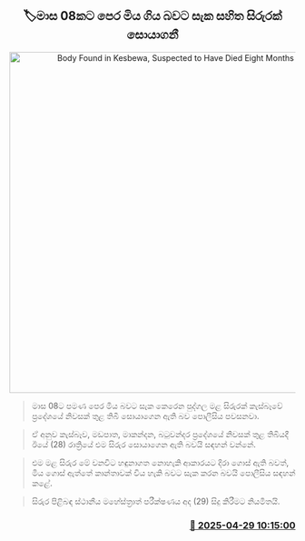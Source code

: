 <p align='center'><b><h2 align='center' title='Body Found in Kesbewa, Suspected to Have Died Eight Months Ago'>🏷මාස 08කට පෙර මිය ගිය බවට සැක සහිත සිරුරක් සොයාගනී</h2></b></p>
<p align='center'><img src='https://helakuru.sgp1.cdn.digitaloceanspaces.com/esana/images/lib/death[1].jpg' width='600' alt='Body Found in Kesbewa, Suspected to Have Died Eight Months Ago'></p>

> මාස 08ට පමණ පෙර මිය බවට සැක කෙරෙන පුද්ගල මළ සිරුරක් කැස්බෑවේ ප්‍රදේශයේ නිවසක් තුළ තිබී සොයාගෙන ඇති බව ‍පොලීසිය පවසනවා.

> ඒ අනුව කැස්බෑව, මඩපාත, මාකන්දන, බටුවන්දර ප්‍රදේශයේ නිවසක් තුළ තිබියදී ඊයේ (28) රාත්‍රියේ එම සිරුර සොයාගෙන ඇති බවයි සඳහන් වන්නේ.

> එම මළ සිරුර මේ වනවිට හඳුනාගත නොහැකි ආකාරයට දිරා ගොස් ඇති බවත්, මිය ගොස් ඇත්තේ කාන්තාවක් විය හැකි බවට සැක කරන බවයි පොලීසිය සඳහන් කළේ.

> සිරුර පිළිබඳ ස්ථානීය මහේස්ත්‍රාත් පරීක්ෂණය අද (29) සිදු කිරීමට නියමිතයි.



<h3 align='right'><a href='https://www.helakuru.lk/esana/p/109649/'>📅 2025-04-29 10:15:00</a></h3>
